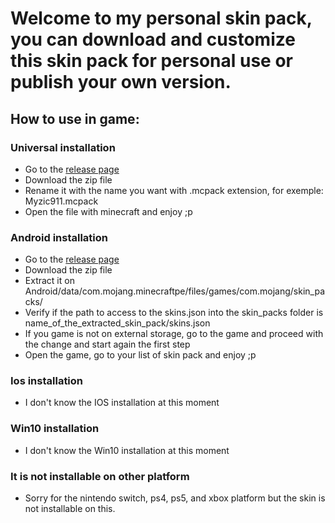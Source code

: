 # Welcome to my personal skin pack, you can download and customize this skin pack for personal use or publish your own version.

## How to use in game:

### Universal installation

* Go to the [release page](https://github.com/Myzic911/mcpe-skin-pack/releases)
* Download the zip file
* Rename it with the name you want with .mcpack extension, for exemple: Myzic911.mcpack
* Open the file with minecraft and enjoy ;p

### Android installation

* Go to the [release page](https://github.com/Myzic911/mcpe-skin-pack/releases)
* Download the zip file
* Extract it on Android/data/com.mojang.minecraftpe/files/games/com.mojang/skin_packs/
* Verify if the path to access to the skins.json into the skin_packs folder is name_of_the_extracted_skin_pack/skins.json
* If you game is not on external storage, go to the game and proceed with the change and start again the first step
* Open the game, go to your list of skin pack and enjoy ;p

### Ios installation

* I don't know the IOS installation at this moment

### Win10 installation

* I don't know the Win10 installation at this moment

### It is not installable on other platform

* Sorry for the nintendo switch, ps4, ps5, and xbox platform but the skin is not installable on this.
